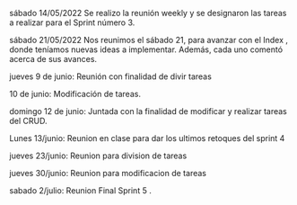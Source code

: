 sábado 14/05/2022
Se realizo la reunión weekly y se designaron las tareas a realizar para el Sprint número 3.


sábado 21/05/2022
Nos reunimos el sábado 21, para avanzar con el Index , donde teníamos nuevas ideas a implementar. Además, cada uno comentó acerca de sus avances.


jueves 9 de junio:
Reunión con finalidad de divir tareas

10 de junio: 
Modificación de tareas.

domingo 12 de junio: 
Juntada con la finalidad de modificar y realizar tareas del CRUD.

Lunes 13/junio:
Reunion en clase para dar los ultimos retoques del  sprint 4


jueves 23/junio: 
Reunion para division de tareas

jueves 30/junio:
Reunion para modificacion de tareas

sabado 2/julio:
Reunion Final Sprint 5 . 

